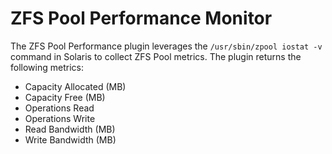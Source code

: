 ZFS Pool Performance Monitor
============================
The ZFS Pool Performance plugin leverages the `/usr/sbin/zpool iostat -v` command in Solaris to collect ZFS Pool metrics.  The plugin returns the following metrics:

* Capacity Allocated (MB)
* Capacity Free (MB)
* Operations Read 
* Operations Write 
* Read Bandwidth (MB)
* Write Bandwidth (MB)
